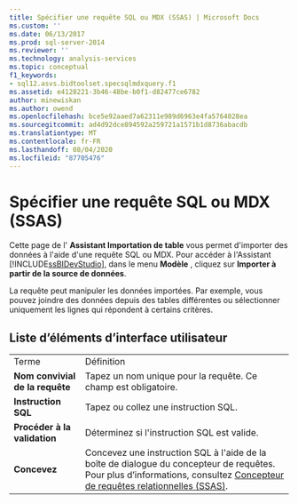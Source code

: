 ```yaml
---
title: Spécifier une requête SQL ou MDX (SSAS) | Microsoft Docs
ms.custom: ''
ms.date: 06/13/2017
ms.prod: sql-server-2014
ms.reviewer: ''
ms.technology: analysis-services
ms.topic: conceptual
f1_keywords:
- sql12.asvs.bidtoolset.specsqlmdxquery.f1
ms.assetid: e4128221-3b46-48be-b0f1-d82477ce6782
author: minewiskan
ms.author: owend
ms.openlocfilehash: bce5e92aaed7a62311e989d6963e4fa5764028ea
ms.sourcegitcommit: ad4d92dce894592a259721a1571b1d8736abacdb
ms.translationtype: MT
ms.contentlocale: fr-FR
ms.lasthandoff: 08/04/2020
ms.locfileid: "87705476"
---
```

# <a name="specify-a-sql-or-mdx-query-ssas"></a>Spécifier une requête SQL ou MDX (SSAS)
  Cette page de l' **Assistant Importation de table** vous permet d'importer des données à l'aide d'une requête SQL ou MDX. Pour accéder à l'Assistant [!INCLUDE[ssBIDevStudio](../includes/ssbidevstudio-md.md)], dans le menu **Modèle** , cliquez sur **Importer à partir de la source de données**.  
  
 La requête peut manipuler les données importées. Par exemple, vous pouvez joindre des données depuis des tables différentes ou sélectionner uniquement les lignes qui répondent à certains critères.  
  
## <a name="ui-element-list"></a>Liste d’éléments d’interface utilisateur  
  
|||  
|-|-|  
|Terme|Définition|  
|**Nom convivial de la requête**|Tapez un nom unique pour la requête. Ce champ est obligatoire.|  
|**Instruction SQL**|Tapez ou collez une instruction SQL.|  
|**Procéder à la validation**|Déterminez si l'instruction SQL est valide.|  
|**Concevez**|Concevez une instruction SQL à l'aide de la boîte de dialogue du concepteur de requêtes. Pour plus d’informations, consultez [Concepteur de requêtes relationnelles &#40;SSAS&#41;](relational-query-designer-ssas.md).|  
  
  
